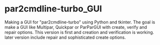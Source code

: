 # par2cmdline-turbo_GUI
Making a GUI for "par2cmdline-turbo" using Python and tkinter.
The goal is make a GUI like Multipar, Quickpar or ParParGUI with create, verify and repair options.
This version is first and creation and verification is working. later version include repair and sophisticated create options.
